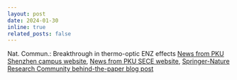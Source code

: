 ```yaml
---
layout: post
date: 2024-01-30
inline: true
related_posts: false
---
```


Nat. Commun.: Breakthrough in thermo-optic ENZ effects [News from PKU Shenzhen campus website](https://news.pkusz.edu.cn/info/1003/8146.htm), [News from PKU SECE website](https://www.ece.pku.edu.cn/info/1007/2725.htm), [Springer-Nature Research Community behind-the-paper blog post](https://communities.springernature.com/posts/towards-photonic-on-chip-integration-strong-linear-and-nonlinear-thermo-optic-effects-enhanced-by-near-zero-permittivity-on-a-nanolayer)
